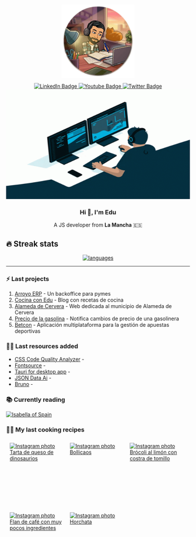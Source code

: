 <p align="center" width="300">
   <img align="center" width="200" src="./assets/image.png" />
</p>

<div id="social" align="center">
  <div id="badges">
    <a href="https://www.linkedin.com/in/eduardoparramazuecos/">
      <img src="https://img.shields.io/badge/LinkedIn-blue?style=for-the-badge&logo=linkedin&logoColor=white" alt="LinkedIn Badge"/>
    </a>
    <a href="http://www.eduardoparra.es/">
      <img src="https://img.shields.io/badge/Blogger-orange?style=for-the-badge&logo=blogger&logoColor=white" alt="Youtube Badge"/>
    </a>
    <a href="https://twitter.com/_eduparra">
      <img src="https://img.shields.io/badge/Twitter-blue?style=for-the-badge&logo=twitter&logoColor=white" alt="Twitter Badge"/>
    </a>
  </div>
</div>

<div align="center">
  <img src="./assets/coding.gif" width="600" height="300"/>
</div>

<div align="center">
  <h3>Hi 👋, I'm Edu </h3>
  <p>A JS developer from <span style='font-weight: bold'>La Mancha</span> 🇪🇸</p>
</div>

## 🔥 Streak stats

<div align="center" width='auto'>
  <a href="https://github.com/anuraghazra/github-readme-stats">
    <img alt="languages" src="https://github-readme-stats.vercel.app/api/top-langs/?username=soker90&layout=compact&theme=react"/>
  </a>
</div>

---

### :zap: Last projects

1. [Arroyo ERP](https://github.com/soker90/arroyo-erp-project) - Un backoffice para pymes
2. [Cocina con Edu](https://github.com/soker90/cooking-blog) - Blog con recetas de cocina
3. [Alameda de Cervera](https://alamedadecervera.com) - Web dedicada al municipio de Alameda de Cervera
4. [Precio de la gasolina](https://github.com/soker90/precio-gasolina) - Notifica cambios de precio de una gasolinera
5. [Betcon](http://betcon.eduardoparra.es) - Aplicación multiplataforma para la gestión de apuestas deportivas

### 👨‍🎓 Last resources added

<!-- START_SECTION:links -->

- [CSS Code Quality Analyzer](https://link.eduardoparra.es/30) -
- [Fontsource](https://link.eduardoparra.es/29) -
- [Tauri for desktop app](https://link.eduardoparra.es/28) -
- [JSON Data Ai](https://link.eduardoparra.es/27) -
- [Bruno](https://link.eduardoparra.es/26) -
<!-- END_SECTION:links -->

<!-- START_SECTION:books -->

### 📚 Currently reading

[![Isabella of Spain](http://books.google.com/books/content?id=M_mwngEACAAJ&printsec=frontcover&img=1&zoom=1&source=gbs_api)](https://github.com/soker90/libros/issues/2 "Isabella of Spain by William Thomas Walsh")

<!-- END_SECTION:books -->

### 🧑‍🍳 My last cooking recipes

<!-- START_SECTION:recipes -->
<div style="display: grid; grid-template-columns: repeat(auto-fit, minmax(120px, 1fr)); grid-auto-rows: minmax(180px, auto); gap: 10px; overflow: auto; padding: 10px;">
<div class="image-container">
    <a href='https://recetas.eduardoparra.es/blog/cheesecake-de-dinosaurios/' target="_blank">
        <img src='https://recetas.eduardoparra.es/images/uploads/cheesecake-dinosaurios.webp' alt="Instagram photo" />
        <div class="image-title">Tarta de queso de dinosaurios</div>
    </a>
</div>
<div class="image-container">
    <a href='https://recetas.eduardoparra.es/blog/bollicaos/' target="_blank">
        <img src='https://recetas.eduardoparra.es/images/uploads/bollicaos.webp' alt="Instagram photo" />
        <div class="image-title">Bollicaos</div>
    </a>
</div>
<div class="image-container">
    <a href='https://recetas.eduardoparra.es/blog/br%C3%B3coli-al-lim%C3%B3n-con-costra-de-tomillo/' target="_blank">
        <img src='https://recetas.eduardoparra.es/assets/logo.svg' alt="Instagram photo" />
        <div class="image-title">Brócoli al limón con costra de tomillo</div>
    </a>
</div>
<div class="image-container">
    <a href='https://recetas.eduardoparra.es/blog/postre-de-cafe/' target="_blank">
        <img src='https://recetas.eduardoparra.es/images/uploads/postre-cafe.webp' alt="Instagram photo" />
        <div class="image-title">Flan de café con muy pocos ingredientes</div>
    </a>
</div>
<div class="image-container">
    <a href='https://recetas.eduardoparra.es/blog/horchata/' target="_blank">
        <img src='https://recetas.eduardoparra.es/images/uploads/img_20221030_122749.jpg' alt="Instagram photo" />
        <div class="image-title">Horchata</div>
    </a>
</div>
</div>
<!-- END_SECTION:recipes -->
